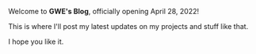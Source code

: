 Welcome to **GWE's Blog**, officially opening April 28, 2022!

This is where I'll post my latest updates on my projects and stuff like that.

I hope you like it.
